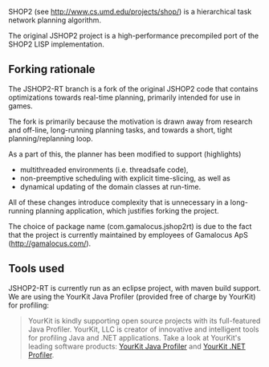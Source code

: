 SHOP2 (see http://www.cs.umd.edu/projects/shop/) is a hierarchical task network planning algorithm.

The original JSHOP2 project is a high-performance precompiled port of the SHOP2 LISP implementation.

## Forking rationale ##

The JSHOP2-RT branch is a fork of the original JSHOP2 code that contains optimizations towards real-time planning, primarily intended for use in games.

The fork is primarily because the motivation is drawn away from research and off-line, long-running planning tasks, and towards a short, tight planning/replanning loop.

As a part of this, the planner has been modified to support (highlights)
  * multithreaded environments (i.e. threadsafe code),
  * non-preemptive scheduling with explicit time-slicing, as well as
  * dynamical updating of the domain classes at run-time.

All of these changes introduce complexity that is unnecessary in a long-running planning application, which justifies forking the project.

The choice of package name (com.gamalocus.jshop2rt) is due to the fact that the project is currently maintained by employees of Gamalocus ApS (http://gamalocus.com/).

## Tools used ##

JSHOP2-RT is currently run as an eclipse project, with maven build support. We are using the YourKit Java Profiler (provided free of charge by YourKit) for profiling:

> YourKit is kindly supporting open source projects with its full-featured Java Profiler. YourKit, LLC is creator of innovative and intelligent tools for profiling Java and .NET applications. Take a look at YourKit's leading software products:
> [YourKit Java Profiler](http://www.yourkit.com/java/profiler/index.jsp) and [YourKit .NET Profiler](http://www.yourkit.com/.net/profiler/index.jsp).